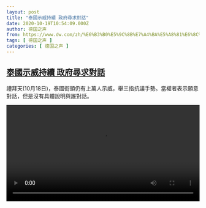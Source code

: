 ```yaml
---
layout: post
title: "泰國示威持續 政府尋求對話"
date: 2020-10-19T10:54:09.000Z
author: 德国之声
from: https://www.dw.com/zh/%E6%B3%B0%E5%9C%8B%E7%A4%BA%E5%A8%81%E6%8C%81%E7%BA%8C%20%E6%94%BF%E5%BA%9C%E5%B0%8B%E6%B1%82%E5%B0%8D%E8%A9%B1/a-55321940
tags: [ 德国之声 ]
categories: [ 德国之声 ]
---
```

<!--1603104849000-->
[泰國示威持續 政府尋求對話](https://www.dw.com/zh/%E6%B3%B0%E5%9C%8B%E7%A4%BA%E5%A8%81%E6%8C%81%E7%BA%8C%20%E6%94%BF%E5%BA%9C%E5%B0%8B%E6%B1%82%E5%B0%8D%E8%A9%B1/a-55321940)
------

<div>
<p>禮拜天(10月18日)，泰國街頭仍有上萬人示威，舉三指抗議手勢。當權者表示願意對話，但是沒有具體說明與誰對話。</small></p><video src="https://tvdownloaddw-a.akamaihd.net/dwtv_video/flv/vdt_zh/2020/bchi201019_001_thai_sd_sor.mp4" controls style="width:100%"></video>
</div>
